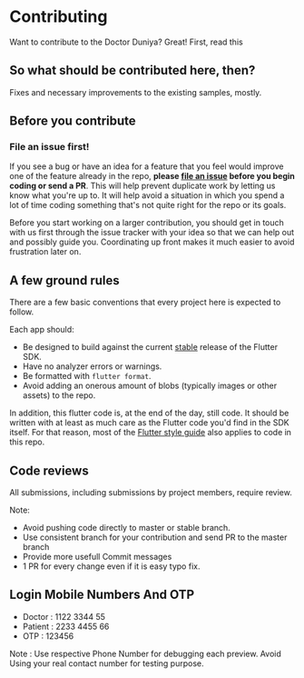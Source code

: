 # Contributing

Want to contribute to the Doctor Duniya? Great! First, read this

## So what should be contributed here, then?

Fixes and necessary improvements to the existing samples, mostly.

## Before you contribute

### File an issue first!

If you see a bug or have an idea for a feature that you feel would improve one
of the feature already in the repo, **please
[file an issue](https://github.com/Amitpatil215/Doctor-Duniya/issues/new) before you begin
coding or send a PR**. This will help prevent duplicate work by letting us know
what you're up to. It will help avoid a situation in which you spend a lot of
time coding something that's not quite right for the repo or its goals.

Before you start working on a larger contribution, you should get in touch with
us first through the issue tracker with your idea so that we can help out and
possibly guide you. Coordinating up front makes it much easier to avoid
frustration later on.

## A few ground rules

There are a few basic conventions that every project here is expected to follow.

Each app should:

* Be designed to build against the current
  [stable](https://github.com/flutter/flutter/wiki/Flutter-build-release-channels)
  release of the Flutter SDK.
* Have no analyzer errors or warnings.
* Be formatted with `flutter format`.
* Avoid adding an onerous amount of blobs (typically images or other assets) to
  the repo.

In addition, this flutter code is, at the end of the day, still code. It should be
written with at least as much care as the Flutter code you'd find in the SDK
itself. For that reason, most of the
[Flutter style guide](https://github.com/flutter/flutter/wiki/Style-guide-for-Flutter-repo)
also applies to code in this repo.

## Code reviews

All submissions, including submissions by project members, require review.

Note:

* Avoid pushing code directly to master or stable branch.
* Use consistent branch for your contribution and  send PR to the master branch
* Provide more usefull Commit messages
* 1 PR for every change even if it is easy typo fix.

## Login Mobile Numbers And OTP


* Doctor : 1122 3344 55
* Patient : 2233 4455 66
* OTP : 123456

Note : Use respective Phone Number for debugging each preview. Avoid Using your real contact number for testing purpose.  
